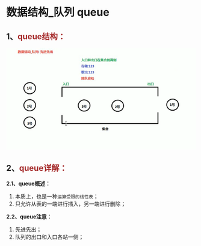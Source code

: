 # 数据结构_队列  queue

## 1、<span style="color:brown">queue结构：</span>

![集合数据结构之queue](https://raw.githubusercontent.com/root-bine/image/main/Typora-image/%E9%9B%86%E5%90%88%E6%95%B0%E6%8D%AE%E7%BB%93%E6%9E%84queue.png)



## 2、<span style="color:brown">queue详解：</span>

**2.1、queue概述：**

1. 本质上，也是一种`运算受限的线性表`；
2. 只允许从表的一端进行插入，另一端进行删除；

**2.2、queue注意：**

1. 先进先出；
2. 队列的出口和入口各站一侧；